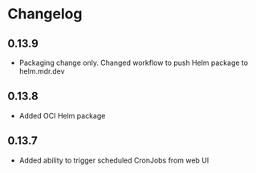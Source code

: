# Changelog
## 0.13.9
- Packaging change only. Changed workflow to push Helm package to helm.mdr.dev

## 0.13.8
- Added OCI Helm package

## 0.13.7
- Added ability to trigger scheduled CronJobs from web UI
